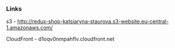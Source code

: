 ### Links

s3 - http://redux-shop-katsiaryna-staurova.s3-website.eu-central-1.amazonaws.com/

CloudFront - d1oqv0nmpahflv.cloudfront.net
